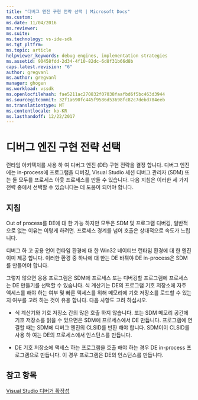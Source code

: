 ```yaml
---
title: "디버그 엔진 구현 전략 선택 | Microsoft Docs"
ms.custom: 
ms.date: 11/04/2016
ms.reviewer: 
ms.suite: 
ms.technology: vs-ide-sdk
ms.tgt_pltfrm: 
ms.topic: article
helpviewer_keywords: debug engines, implementation strategies
ms.assetid: 90458fdd-2d34-4f10-82dc-6d8f31b66d8b
caps.latest.revision: "6"
author: gregvanl
ms.author: gregvanl
manager: ghogen
ms.workload: vssdk
ms.openlocfilehash: fae5211ac270832f07038faafbd6f5bc463d3944
ms.sourcegitcommit: 32f1a690fc445f9586d53698fc82c7debd784eeb
ms.translationtype: MT
ms.contentlocale: ko-KR
ms.lasthandoff: 12/22/2017
---
```

# <a name="choosing-a-debug-engine-implementation-strategy"></a>디버그 엔진 구현 전략 선택
런타임 아키텍처를 사용 하 여 디버그 엔진 (DE) 구현 전략을 결정 합니다. 디버그 엔진에는 in-process에 프로그램을 디버깅, Visual Studio 세션 디버그 관리자 (SDM) 또는 둘 모두를 프로세스 아웃 프로세스를 만들 수 있습니다. 다음 지침은 이러한 세 가지 전략 중에서 선택할 수 있습니다는 데 도움이 되어야 합니다.  
  
## <a name="guidelines"></a>지침  
 Out of process를 DE에 대 한 가능 하지만 모두은 SDM 및 프로그램 디버깅, 일반적으로 없는 이유는 이렇게 하려면. 프로세스 경계를 넘어 호출은 상대적으로 속도가 느립니다.  
  
 디버그 하 고 공용 언어 런타임 환경에 대 한 Win32 네이티브 런타임 환경에 대 한 엔진 이미 제공 합니다. 이러한 환경 중 하나에 대 한는 DE 바꿔야 DE in-process은 SDM를 만들어야 합니다.  
  
 그렇지 않으면 응용 프로그램은 SDM에 프로세스 또는 디버깅할 프로그램에 프로세스는 DE 만들기를 선택할 수 있습니다. 식 계산기는 DE의 프로그램 기호 저장소에 자주 액세스를 해야 하는 여부 및 빠른 액세스를 위해 메모리에 기호 저장소를 로드할 수 있는지 여부를 고려 하는 것이 유용 합니다. 다음 사항도 고려 하십시오.  
  
-   식 계산기와 기호 저장소 간의 많은 호출 하지 않습니다. 또는 SDM 메모리 공간에 기호 저장소를 읽을 수 있으면은 SDM에 프로세스에서 DE 만듭니다. 프로그램에 연결할 때는 SDM에 디버그 엔진의 CLSID를 반환 해야 합니다. SDM이이 CLSID를 사용 하 여는 DE의 프로세스에서 인스턴스를 만듭니다.  
  
-   DE 기호 저장소에 액세스 하는 프로그램을 호출 해야 하는 경우 DE in-process 프로그램으로 만듭니다. 이 경우 프로그램은 DE의 인스턴스를 만듭니다.  
  
## <a name="see-also"></a>참고 항목  
 [Visual Studio 디버거 확장성](../../extensibility/debugger/visual-studio-debugger-extensibility.md)